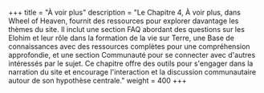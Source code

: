 +++
title = "À voir plus"
description = "Le Chapitre 4, À voir plus, dans Wheel of Heaven, fournit des ressources pour explorer davantage les thèmes du site. Il inclut une section FAQ abordant des questions sur les Elohim et leur rôle dans la formation de la vie sur Terre, une Base de connaissances avec des ressources complètes pour une compréhension approfondie, et une section Communauté pour se connecter avec d'autres intéressés par le sujet. Ce chapitre offre des outils pour s'engager dans la narration du site et encourage l'interaction et la discussion communautaire autour de son hypothèse centrale."
weight = 400
+++

